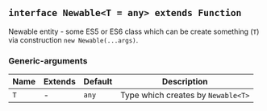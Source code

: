 ## `interface Newable<T = any> extends Function`

Newable entity - some ES5 or ES6 class which can be create something (`T`) via construction `new Newable(...args)`.

### Generic-arguments

| Name | Extends | Default | Description                        |
| ---- | ------- | ------- | ---------------------------------- |
| `T`  | -       | `any`   | Type which creates by `Newable<T>` |
